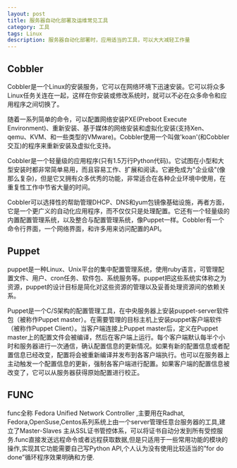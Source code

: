 ```yaml
---
layout: post
title: 服务器自动化部署及运维常见工具
category: 工具
tags: Linux
description: 服务器自动化部署时，应用适当的工具，可以大大减轻工作量
---
```


## Cobbler

Cobbler是一个Linux的安装服务，它可以在网络环境下迅速安装。它可以将众多Linux任务关连在一起，这样在你安装或修改系统时，就可以不必在众多命令和应用程序之间切换了。

随着一系列简单的命令，可以配置网络安装PXE(Preboot Execute Environment)、重新安装、基于媒体的网络安装和虚拟化安装(支持Xen、qemu、KVM、和一些类型的VMware)。Cobbler使用一个叫做'koan'(和Cobbler交互)的程序来重新安装及虚拟化支持。

Cobbler是一个轻量级的应用程序(只有1.5万行Python代码)。它试图在小型和大型安装时都非常简单易用，而且容易工作、扩展和阅读。它避免成为"企业级"(像那么复杂)，但是它又拥有众多优秀的功能，非常适合在各种企业环境中使用，在重复性工作中节省大量的时间。

Cobbler可以选择性的帮助管理DHCP、DNS和yum包镜像基础设施，再者方面，它是一个更广义的自动化应用程序，而不仅仅只是处理配置。它还有一个轻量级的内置配置管理系统，以及整合与配置管理系统，像Puppet一样。Cobbler有一个命令行界面，一个网络界面，和许多用来访问配置的API。

## Puppet

puppet是一种Linux、Unix平台的集中配置管理系统，使用ruby语言，可管理配置文件、用户、cron任务、软件包、系统服务等。puppet把这些系统实体称之为资源，puppet的设计目标是简化对这些资源的管理以及妥善处理资源间的依赖关系。

Puppet是一个C/S架构的配置管理工具，在中央服务器上安装puppet-server软件包（被称作Puppet master）。在需要管理的目标主机上安装puppet客户端软件（被称作Puppet Client）。当客户端连接上Puppet master后，定义在Puppet master上的配置文件会被编译，然后在客户端上运行。每个客户端默认每半个小时和服务器进行一次通信，确认配置信息的更新情况。如果有新的配置信息或者配置信息已经改变，配置将会被重新编译并发布到各客户端执行。也可以在服务器上主动触发一个配置信息的更新，强制各客户端进行配置。如果客户端的配置信息被改变了，它可以从服务器获得原始配置进行校正。

## FUNC

func全称 Fedora Unified Network Controller ,主要用在Radhat, Fedora,OpenSuse,Centos系列系统上由一个server管理任意台服务器的工具,建立了Master-Slaves 主从SSL证书管控体系，可以将证书自动分发到所有受控服务.func直接发送远程命令或者远程获取数据,但是只适用于一些常用功能的模块的操作,实现其它功能需要自己写Python API,个人认为没有使用比较适当的”for do done”循环程序效果明确和方便.